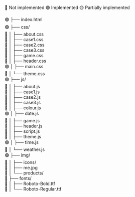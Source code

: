 🔴 Not implemented
🟢 Implemented
🟡 Partially implemented

🟢 ├── index.html  
🟢 ├── css/  
🔴 │ ├── about.css  
🔴 │ ├── case1.css  
🔴 │ ├── case2.css  
🔴 │ ├── case3.css  
🔴 │ ├── game.css  
🔴 │ ├── header.css  
🟢 │ ├── main.css  
🔴 │ └── theme.css  
🟢 ├── js/  
🔴 │ ├── about.js  
🔴 │ ├── case1.js  
🔴 │ ├── case2.js  
🔴 │ ├── case3.js  
🔴 │ ├── colour.js  
🟢 │ ├── date.js  
🔴 │ ├── game.js  
🔴 │ ├── header.js  
🔴 │ ├── script.js  
🔴 │ ├── theme.js  
🟢 │ ├── time.js  
🔴 │ └── weather.js  
🟢 ├── img/  
🔴 │ ├── icons/  
🔴 │ ├── me.jpg  
🔴 │ └── products/  
🔴 ├── fonts/  
🔴 │ ├── Roboto-Bold.ttf  
🔴 │ └── Roboto-Regular.ttf
